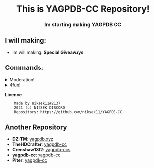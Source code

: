 <h1 align="center">This is YAGPDB-CC Repository!</h1>
<h3 align="center">Im starting making YAGPDB CC</h3>

## I will making:
- Im will making: **Special Giveaways**

## Commands:
<details>
<summary>Moderation!</summary>

- [My Folder](Stickymessage)  
**•** [Command](StickyMessage/command.yag) - This is a Custom StickyMessage Command!
**•** [Regex](StickyMessage/command.yag) - This is a Regex from Custom StickyMessage Command!
</details>

<details>
<summary>4fun!</summary>

- [My Folder](4fun)  
**•** [Counting](4fun/counting.yag) - This is my Counting Command 👍!
</details>

**Licence**

```
    Made by niksek11#2137
    2021 (c) NIKSEK DISCORD
    Repository: https://github.com/niksek11/YAGPDB-CC
```

## Another Repository
- **DZ-TM**: [yagpdb.xyz](https://github.com/DZ-TM/Yagpdb.xyz)
- **TheHDCrafter**: [yagpdb-cc](https://github.com/TheHDCrafter/yagpdb-cc)
- **Crenshaw1312**: [yagpdb-ccs](https://github.com/Crenshaw1312/Yagpdb-ccs)
- **yagpdb-cc**: [yagpdb-cc](https://github.com/yagpdb-cc/yagpdb-cc)
- **Piter**: [yagpdb-cc](https://github.com/Piterxyz/yagpdb-cc)
